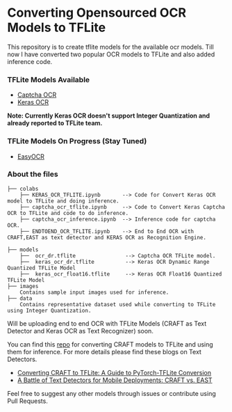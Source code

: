 # Converting Opensourced OCR Models to TFLite

This repository is to create tflite models for the available ocr models. Till now I have converted two popular OCR models to TFLite and also added inference code.

### TFLite Models Available

- [Captcha OCR](https://keras.io/examples/vision/captcha_ocr/)
- [Keras OCR](https://github.com/faustomorales/keras-ocr)

**Note: Currently Keras OCR doesn't support Integer Quantization and already reported to TFLite team.**

### TFLite Models On Progress (Stay Tuned)

- [EasyOCR](https://github.com/JaidedAI/EasyOCR)

### About the files
 ```
 ├── colabs
     ├── KERAS_OCR_TFLITE.ipynb       --> Code for Convert Keras OCR model to TFLite and doing inference.
     ├── captcha_ocr_tflite.ipynb     --> Code to Convert Keras Captcha OCR to TFLite and code to do inference.
     ├── captcha_ocr_inference.ipynb  --> Inference code for captcha OCR.
     ├── ENDTOEND_OCR_TFLITE.ipynb    --> End to End OCR with CRAFT,EAST as text detector and KERAS OCR as Recognition Engine.

 ├── models
     ├──  ocr_dr.tflite                --> Captcha OCR TFLite model.
     ├──  keras_ocr_dr.tflite          --> Keras OCR Dynamic Range Quantized TFLite Model
     ├──  keras_ocr_float16.tflite     --> Keras OCR Float16 Quantized TFLite Model
 ├── images
     Contains sample input images used for inference.
 ├── data
     Contains representative dataset used while converting to TFLite using Integer Quantization.
 ```

Will be uploading end to end OCR with TFLite Models (CRAFT as Text Detector and Keras OCR as Text Recognizer) soon.

You can find this [repo](https://github.com/tulasiram58827/craft_tflite) for converting CRAFT models to TFLite and using them for inference. For more details please find these blogs on Text Detectors.

- [Converting CRAFT to TFLite: A Guide to PyTorch-TFLite Conversion](https://tulasi.dev/craft-in-tflite)
- [A Battle of Text Detectors for Mobile Deployments: CRAFT vs. EAST](https://sayak.dev/optimizing-text-detectors/)


Feel free to suggest any other models through issues or contribute using Pull Requests.
